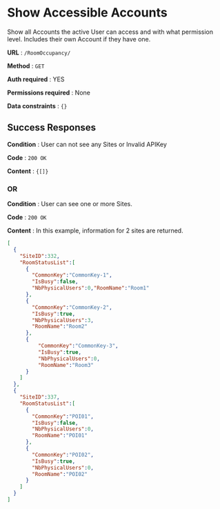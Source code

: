 # Show Accessible Accounts

Show all Accounts the active User can access and with what permission level.
Includes their own Account if they have one.

**URL** : `/RoomOccupancy/`

**Method** : `GET`

**Auth required** : YES

**Permissions required** : None

**Data constraints** : `{}`

## Success Responses

**Condition** : User can not see any Sites or Invalid APIKey

**Code** : `200 OK`

**Content** : `{[]}`

### OR

**Condition** : User can see one or more Sites.

**Code** : `200 OK`

**Content** : In this example, information for 2 sites are returned.


```json
[
  {
    "SiteID":332,
    "RoomStatusList":[
      {
        "CommonKey":"CommonKey-1",
        "IsBusy":false,
        "NbPhysicalUsers":0,"RoomName":"Room1"
      },
      {
        "CommonKey":"CommonKey-2",
        "IsBusy":true,
        "NbPhysicalUsers":3,
        "RoomName":"Room2"
      },
      {
          "CommonKey":"CommonKey-3",
          "IsBusy":true,
          "NbPhysicalUsers":0,
          "RoomName":"Room3"
      }
    ]
  },
  {
    "SiteID":337,
    "RoomStatusList":[
      {
        "CommonKey":"POI01",
        "IsBusy":false,
        "NbPhysicalUsers":0,
        "RoomName":"POI01"
      },
      {
        "CommonKey":"POI02",
        "IsBusy":true,
        "NbPhysicalUsers":0,
        "RoomName":"POI02"
      }
    ]
  }
]
```
